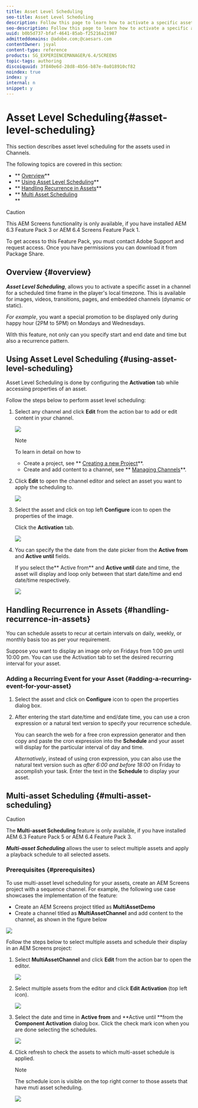 ```yaml
---
title: Asset Level Scheduling
seo-title: Asset Level Scheduling
description: Follow this page to learn how to activate a specific asset in a channel for a scheduled time frame in the player's local timezone. 
seo-description: Follow this page to learn how to activate a specific asset in a channel for a scheduled time frame in the player's local timezone. 
uuid: b0b5d737-bfaf-4641-85ab-f25216a21987
admitteddomains: @adobe.com;@caesars.com
contentOwner: jsyal
content-type: reference
products: SG_EXPERIENCEMANAGER/6.4/SCREENS
topic-tags: authoring
discoiquuid: 3f840e6d-28d8-4b56-b87e-0a018910cf82
noindex: true
index: y
internal: n
snippet: y
---
```


# Asset Level Scheduling{#asset-level-scheduling}

This section describes asset level scheduling for the assets used in Channels.

The following topics are covered in this section:

* ** [Overview](/screens/using/asset-level-scheduling.html?cq_ck=1545086435144#Overview)**
* ** [Using Asset Level Scheduling](/screens/using/asset-level-scheduling.html?cq_ck=1545086435144#UsingAssetLevelScheduling)**
* ** [Handling Recurrence in Assets](/screens/using/asset-level-scheduling.html?cq_ck=1545086435144#HandlingRecurrenceinAssets)**
* ** [Multi Asset Scheduling](#multi-assetscheduling)  
  **

>[!CAUTION]
>
>This AEM Screens functionality is only available, if you have installed AEM 6.3 Feature Pack 3 or AEM 6.4 Screens Feature Pack 1.
>
>To get access to this Feature Pack, you must contact Adobe Support and request access. Once you have permissions you can download it from Package Share.

## Overview {#overview}

***Asset Level Scheduling***, allows you to activate a specific asset in a channel for a scheduled time frame in the player's local timezone. This is available for images, videos, transitions, pages, and embedded channels (dynamic or static).

*For example*, you want a special promotion to be displayed only during happy hour (2PM to 5PM) on Mondays and Wednesdays.

With this feature, not only can you specify start and end date and time but also a recurrence pattern.

## Using Asset Level Scheduling {#using-asset-level-scheduling}

Asset Level Scheduling is done by configuring the **Activation** tab while accessing properties of an asset.

Follow the steps below to perform asset level scheduling:

1. Select any channel and click **Edit** from the action bar to add or edit content in your channel.

   ![](assets/screen_shot_2018-04-23at111422am.png)

   >[!NOTE]
   >
   >To learn in detail on how to
   >
   >    
   >    
   >    * Create a project, see ** [Creating a new Project](../../sites/authoring/using/creating-a-screens-project.md)**.
   >    * Create and add content to a channel, see ** [Managing Channels](../../screens/using/managing-channels.md)**.
   >    
   >

1. Click **Edit** to open the channel editor and select an asset you want to apply the scheduling to.

   ![](assets/screen_shot_2018-04-24at90434pm.png)

1. Select the asset and click on top left **Configure** icon to open the properties of the image.

   Click the **Activation** tab.

   ![](assets/screen_shot_2018-04-23at112348am.png)

1. You can specify the the date from the date picker from the **Active from** and **Active until** fields.

   If you select the** Active from** and **Active until** date and time, the asset will display and loop only between that start date/time and end date/time respectively.

   ![](assets/screen_shot_2018-04-23at113545am.png)

## Handling Recurrence in Assets {#handling-recurrence-in-assets}

You can schedule assets to recur at certain intervals on daily, weekly, or monthly basis too as per your requirement.

Suppose you want to display an image only on Fridays from 1:00 pm until 10:00 pm. You can use the Activation tab to set the desired recurring interval for your asset.

### Adding a Recurring Event for your Asset {#adding-a-recurring-event-for-your-asset}

1. Select the asset and click on **Configure** icon to open the properties dialog box.
1. After entering the start date/time and end/date time, you can use a cron expression or a natural text version to specify your recurrence schedule.

   You can search the web for a free cron expression generator and then copy and paste the cron expression into the **Schedule** and your asset will display for the particular interval of day and time.

   *Alternatively*, instead of using cron expression, you can also use the natural text version such as *after 6:00 and before 18:00* on Friday to accomplish your task. Enter the text in the **Schedule** to display your asset.

## Multi-asset Scheduling {#multi-asset-scheduling}

>[!CAUTION]
>
>The **Multi-asset Scheduling** feature is only available, if you have installed AEM 6.3 Feature Pack 5 or AEM 6.4 Feature Pack 3.

***Multi-asset Scheduling*** allows the user to select multiple assets and apply a playback schedule to all selected assets.

### Prerequisites {#prerequisites}

To use multi-asset level scheduling for your assets, create an AEM Screens project with a sequence channel. For example, the following use case showcases the implementation of the feature:

* Create an AEM Screens project titled as **MultiAssetDemo**
* Create a channel titled as **MultiAssetChannel** and add content to the channel, as shown in the figure below

![](assets/screen_shot_2018-12-21at70128am.png)

Follow the steps below to select multiple assets and schedule their display in an AEM Screens project:

1. Select **MultiAssetChannel** and click **Edit** from the action bar to open the editor.

   ![](assets/screen_shot_2018-12-21at70313am.png)

1. Select multiple assets from the editor and click **Edit Activation** (top left icon).

   ![](assets/screen_shot_2018-12-21at70550am.png)

1. Select the date and time in **Active from** and **Active until **from the **Component Activation** dialog box. Click the check mark icon when you are done selecting the schedules.

   ![](assets/screen_shot_2018-12-17at20337pm.png)

1. Click refresh to check the assets to which multi-asset schedule is applied.

   >[!NOTE]
   >
   >The schedule icon is visible on the top right corner to those assets that have muti asset scheduling.

   ![](assets/screen_shot_2018-12-21at70722am.png)

